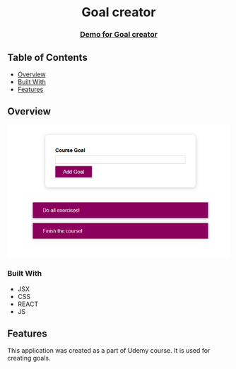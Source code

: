 <h1 align="center">Goal creator</h1>

<div align="center">
  <h3>
    <a href="https://fantastic-semolina-2c2886.netlify.app/">
      Demo for Goal creator
    </a>
  </h3>
</div>

## Table of Contents

- [Overview](#overview)
- [Built With](#built-with)
- [Features](#features)

## Overview

<div align="center">
   <img src="https://github.com/Damyanmd/goal_api/blob/main/img/Capture.PNG">
 </div>
 
### Built With

- JSX
- CSS
- REACT
- JS

## Features

This application was created as a part of Udemy course. It is used for creating goals.
